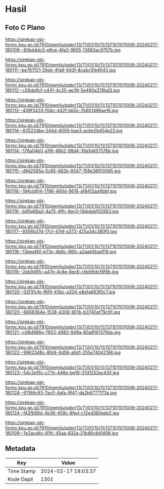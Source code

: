 # Hasil

## Foto C Plano

https://sirekap-obj-formc.kpu.go.id/7910/pemilu/pdpr/13/71/01/10/11/1371011011006-20240217-180108--80bd4dc5-e6ce-4fa3-9655-13883ac9757b.jpg

https://sirekap-obj-formc.kpu.go.id/7910/pemilu/pdpr/13/71/01/10/11/1371011011006-20240217-180111--be767f21-29eb-4fa9-943f-8cabc5fe4043.jpg

https://sirekap-obj-formc.kpu.go.id/7910/pemilu/pdpr/13/71/01/10/11/1371011011006-20240217-180112--c58de9cf-c441-4c35-ae39-5e490a378bd3.jpg

https://sirekap-obj-formc.kpu.go.id/7910/pemilu/pdpr/13/71/01/10/11/1371011011006-20240217-180113--409f3433-f04c-442f-bb5c-7b601466ae16.jpg

https://sirekap-obj-formc.kpu.go.id/7910/pemilu/pdpr/13/71/01/10/11/1371011011006-20240217-180114--63522dbe-244d-4059-bae3-acbe2b454e23.jpg

https://sirekap-obj-formc.kpu.go.id/7910/pemilu/pdpr/13/71/01/10/11/1371011011006-20240217-180114--176a04b0-a1f8-48b2-98d4-39a1d457576b.jpg

https://sirekap-obj-formc.kpu.go.id/7910/pemilu/pdpr/13/71/01/10/11/1371011011006-20240217-180115--d9d2585a-5c85-482b-9347-158e38910065.jpg

https://sirekap-obj-formc.kpu.go.id/7910/pemilu/pdpr/13/71/01/10/11/1371011011006-20240217-180116--194cb814-1786-460d-9616-af8412ad4bbf.jpg

https://sirekap-obj-formc.kpu.go.id/7910/pemilu/pdpr/13/71/01/10/11/1371011011006-20240217-180116--b95e68a3-4a75-4ffc-8ec0-0bbdebf02683.jpg

https://sirekap-obj-formc.kpu.go.id/7910/pemilu/pdpr/13/71/01/10/11/1371011011006-20240217-180117--9356b37d-17c1-47ef-a372-425a34c380f0.jpg

https://sirekap-obj-formc.kpu.go.id/7910/pemilu/pdpr/13/71/01/10/11/1371011011006-20240217-180118--13eeaf40-b73c-4b8c-86fc-a2aab5badf18.jpg

https://sirekap-obj-formc.kpu.go.id/7910/pemilu/pdpr/13/71/01/10/11/1371011011006-20240217-180119--2eb9d91c-a47e-4c8e-8ec6-c9e99dcf8f9b.jpg

https://sirekap-obj-formc.kpu.go.id/7910/pemilu/pdpr/13/71/01/10/11/1371011011006-20240217-180120--02f31cfe-f6f9-43bc-a324-e8efa663f0c7.jpg

https://sirekap-obj-formc.kpu.go.id/7910/pemilu/pdpr/13/71/01/10/11/1371011011006-20240217-180120--6668364e-1538-4308-901b-b3740af79c91.jpg

https://sirekap-obj-formc.kpu.go.id/7910/pemilu/pdpr/13/71/01/10/11/1371011011006-20240217-180121--c98d986e-7653-4982-949a-80a8161379da.jpg

https://sirekap-obj-formc.kpu.go.id/7910/pemilu/pdpr/13/71/01/10/11/1371011011006-20240217-180122--9962348c-8fd4-4d59-a9d1-255e74042196.jpg

https://sirekap-obj-formc.kpu.go.id/7910/pemilu/pdpr/13/71/01/10/11/1371011011006-20240217-180123--54c2ef5c-c77b-446e-be19-37d1253ac435.jpg

https://sirekap-obj-formc.kpu.go.id/7910/pemilu/pdpr/13/71/01/10/11/1371011011006-20240217-180124--61166c93-7ac0-4afa-9f47-da2b6777173a.jpg

https://sirekap-obj-formc.kpu.go.id/7910/pemilu/pdpr/13/71/01/10/11/1371011011006-20240217-180124--f42fb56d-4b36-459c-8fed-c12ed360eeb2.jpg

https://sirekap-obj-formc.kpu.go.id/7910/pemilu/pdpr/13/71/01/10/11/1371011011006-20240217-180109--1e2acd4c-61fc-45aa-832a-21b46c8d1498.jpg


## Metadata

| Key        | Value               |
| ---------- | ------------------- |
| Time Stamp | 2024-02-17 18:03:37 |
| Kode Dapil | 1301                |



